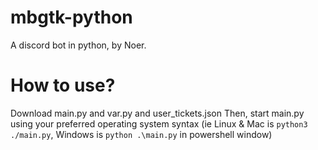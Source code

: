 # mbgtk-python
A discord bot in python, by Noer.

# How to use?
Download main.py and var.py and user_tickets.json
Then, start main.py using your preferred operating system syntax (ie Linux & Mac is `python3 ./main.py`, Windows is `python .\main.py` in powershell window)
